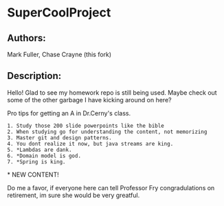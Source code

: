 # SuperCoolProject

## Authors:
Mark Fuller, Chase Crayne (this fork)

## Description:
Hello! Glad to see my homework repo is still being used. Maybe check out some of the other garbage I have kicking around on here?

Pro tips for getting an A in Dr.Cerny's class. 

    1. Study those 200 slide powerpoints like the bible
    2. When studying go for understanding the content, not memorizing
    3. Master git and design patterns. 
    4. You dont realize it now, but java streams are king.
    5. *Lambdas are dank.
    6. *Domain model is god.
    7. *Spring is king.
  
  \* NEW CONTENT!

  Do me a favor, if everyone here can tell Professor Fry congradulations on retirement, im sure she would be very greatful. 

